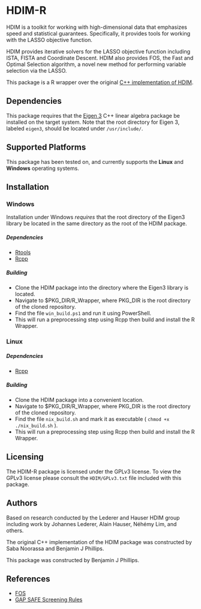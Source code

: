 # HDIM-R

HDIM is a toolkit for working with high-dimensional data that emphasizes
speed and statistical guarantees. Specifically, it provides tools for working
with the LASSO objective function.

HDIM provides iterative solvers for the LASSO objective function
 including ISTA, FISTA and Coordinate Descent. HDIM also provides FOS,
  the Fast and Optimal Selection algorithm, a novel new method
for performing variable selection via the LASSO.

This package is a R wrapper over the original [C++ implementation of HDIM](https://github.com/LedererLab/FOS).

## Dependencies

This package requires that the [Eigen 3](http://eigen.tuxfamily.org/index.php)
C++ linear algebra package be installed on the target system. Note that the root
directory for Eigen 3, labeled `eigen3`, should be located under `/usr/include/`.

## Supported Platforms

This package has been tested on, and currently supports the **Linux** and **Windows**
 operating systems.

## Installation

### Windows

Installation under Windows *requires* that the root directory of the Eigen3 library
be located in the same directory as the root of the HDIM package.

##### Dependencies

* [Rtools](https://cran.r-project.org/bin/windows/Rtools/)
* [Rcpp](https://cran.r-project.org/web/packages/Rcpp/index.html)

##### Building

- Clone the HDIM package into the directory where the Eigen3 library is located.
- Navigate to $PKG_DIR/R_Wrapper, where PKG_DIR is the root directory of the cloned repository.
- Find the file `win_build.ps1` and run it using PowerShell.
- This will run a preprocessing step using Rcpp then build and install the R Wrapper.


### Linux

##### Dependencies

* [Rcpp](https://cran.r-project.org/web/packages/Rcpp/index.html)

##### Building

- Clone the HDIM package into a convenient location.
- Navigate to $PKG_DIR/R_Wrapper, where PKG_DIR is the root directory of the cloned repository.
- Find the file `nix_build.sh` and mark it as executable ( `chmod +x ./nix_build.sh` ).
- This will run a preprocessing step using Rcpp then build and install the R Wrapper.

## Licensing

The HDIM-R package is licensed under the GPLv3 license. To view the GPLv3 license please consult
the `HDIM/GPLv3.txt` file included with this package.

## Authors

Based on research conducted by the Lederer and Hauser HDIM group including work
 by Johannes Lederer, Alain Hauser, Néhémy Lim, and others.

The original C++ implementation of the HDIM package was constructed by Saba Noorassa
 and Benjamin J Phillips.

This package was constructed by Benjamin J Phillips.

## References

* [FOS](https://arxiv.org/abs/1609.07195)
* [GAP SAFE Screening Rules](https://arxiv.org/abs/1505.03410)
